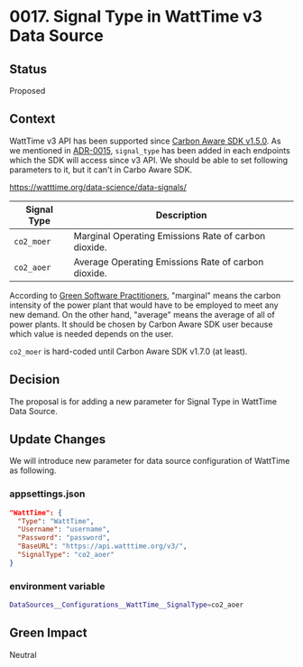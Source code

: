 # 0017. Signal Type in WattTime v3 Data Source

## Status

Proposed

## Context

WattTime v3 API has been supported since [Carbon Aware SDK v1.5.0](https://carbon-aware-sdk.greensoftware.foundation/blog/release-v1.5). As we mentioned in [ADR-0015](https://carbon-aware-sdk.greensoftware.foundation/docs/architecture/decisions/watt-time-v3), `signal_type` has been added in each endpoints which the SDK will access since v3 API. We should be able to set following parameters to it, but it can't in Carbo Aware SDK.

https://watttime.org/data-science/data-signals/

| Signal Type | Description |
|---|---|
| `co2_moer` |  Marginal Operating Emissions Rate of carbon dioxide. |
| `co2_aoer` |  Average Operating Emissions Rate of carbon dioxide. |

According to [Green Software Practitioners](https://learn.greensoftware.foundation/carbon-awareness#marginal-carbon-intensity), "marginal" means the carbon intensity of the power plant that would have to be employed to meet any new demand. On the other hand, "average" means the average of all of power plants. It should be chosen by Carbon Aware SDK user because which value is needed depends on the user.

`co2_moer` is hard-coded until Carbon Aware SDK v1.7.0 (at least).

## Decision

The proposal is for adding a new parameter for Signal Type in WattTime Data Source.

## Update Changes

We will introduce new parameter for data source configuration of WattTime as following.

### appsettings.json

```json
"WattTime": {
  "Type": "WattTime",
  "Username": "username",
  "Password": "password",
  "BaseURL": "https://api.watttime.org/v3/",
  "SignalType": "co2_aoer"
}
```

### environment variable

```bash
DataSources__Configurations__WattTime__SignalType=co2_aoer
```

## Green Impact

Neutral
